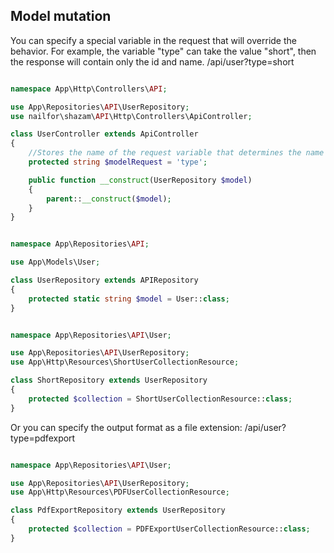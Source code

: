 ## Model mutation

You can specify a special variable in the request that will override the behavior.
For example, the variable "type" can take the value "short", then the response will contain only the id and name.
/api/user?type=short

```php

namespace App\Http\Controllers\API;

use App\Repositories\API\UserRepository;
use nailfor\shazam\API\Http\Controllers\ApiController;

class UserController extends ApiController
{
    //Stores the name of the request variable that determines the name of the repository.
    protected string $modelRequest = 'type';

    public function __construct(UserRepository $model)
    {
        parent::__construct($model);
    }
}
```

```php

namespace App\Repositories\API;

use App\Models\User;

class UserRepository extends APIRepository
{
    protected static string $model = User::class;
}

```

```php

namespace App\Repositories\API\User;

use App\Repositories\API\UserRepository;
use App\Http\Resources\ShortUserCollectionResource;

class ShortRepository extends UserRepository
{
    protected $collection = ShortUserCollectionResource::class;
}

```

Or you can specify the output format as a file extension: /api/user?type=pdfexport
```php

namespace App\Repositories\API\User;

use App\Repositories\API\UserRepository;
use App\Http\Resources\PDFUserCollectionResource;

class PdfExportRepository extends UserRepository
{
    protected $collection = PDFExportUserCollectionResource::class;
}

```
